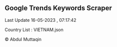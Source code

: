 

## Google Trends Keywords Scraper 
 
Last Update 16-05-2023 , 07:17:42

Country List :
VIETNAM.json



© Abdul Muttaqin 
